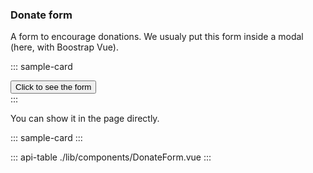 ### Donate form

A form to encourage donations. We usualy put this form inside a modal (here, with Boostrap Vue).

::: sample-card
<div class="p-4 text-center">
  <button class="btn btn-info font-weight-bold" @click="$refs.formModal.show()">
    Click to see the form
  </button>
</div>
<b-modal hide-footer lazy title="Support ICIJ" ref="formModal" size="lg" no-headings>
  <donate-form no-title></donate-form>
</b-modal>
:::

You can show it in the page directly.

::: sample-card
<donate-form introduction="This is a custom message using a component's property" class="bg-white"></donate-form>
:::

::: api-table ./lib/components/DonateForm.vue :::

